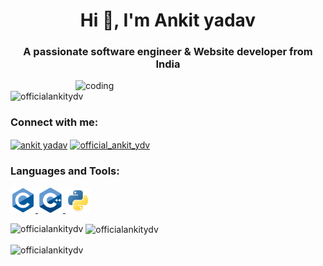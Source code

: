 <h1 align="center">Hi 👋, I'm Ankit yadav</h1>
<h3 align="center">A passionate software engineer & Website developer from India</h3>

<img align="right" alt="coding" width="400" src="https://imgs.search.brave.com/eoIfGtivhPzxkMyb-Fc4i7vFnAhneyV6_SRpNq8eAsk/rs:fit:632:225:1/g:ce/aHR0cHM6Ly90c2Uy/Lm1tLmJpbmcubmV0/L3RoP2lkPU9JUC53/Tkd4SGxUQ3NIOXpV/OTBXRG91b0RRSGFG/aiZwaWQ9QXBp">
<p align="left"> <img src="https://komarev.com/ghpvc/?username=officialankitydv&label=Profile%20views&color=0e75b6&style=flat" alt="officialankitydv" /> </p>

<h3 align="left">Connect with me:</h3>
<p align="left">
<a href="https://linkedin.com/in/ankit yadav" target="blank"><img align="center" src="https://raw.githubusercontent.com/rahuldkjain/github-profile-readme-generator/master/src/images/icons/Social/linked-in-alt.svg" alt="ankit yadav" height="30" width="40" /></a>
<a href="https://instagram.com/official_ankit_ydv" target="blank"><img align="center" src="https://raw.githubusercontent.com/rahuldkjain/github-profile-readme-generator/master/src/images/icons/Social/instagram.svg" alt="official_ankit_ydv" height="30" width="40" /></a>
</p>

<h3 align="left">Languages and Tools:</h3>
<p align="left"> <a href="https://www.cprogramming.com/" target="_blank" rel="noreferrer"> <img src="https://raw.githubusercontent.com/devicons/devicon/master/icons/c/c-original.svg" alt="c" width="40" height="40"/> </a> <a href="https://www.w3schools.com/cpp/" target="_blank" rel="noreferrer"> <img src="https://raw.githubusercontent.com/devicons/devicon/master/icons/cplusplus/cplusplus-original.svg" alt="cplusplus" width="40" height="40"/> </a> <a href="https://www.python.org" target="_blank" rel="noreferrer"> <img src="https://raw.githubusercontent.com/devicons/devicon/master/icons/python/python-original.svg" alt="python" width="40" height="40"/> </a> </p>

<p><img align="left" src="https://github-readme-stats.vercel.app/api/top-langs?username=officialankitydv&show_icons=true&locale=en&layout=compact" alt="officialankitydv" /></p>

<p>&nbsp;<img align="center" src="https://github-readme-stats.vercel.app/api?username=officialankitydv&show_icons=true&locale=en" alt="officialankitydv" /></p>

<p><img align="center" src="https://github-readme-streak-stats.herokuapp.com/?user=officialankitydv&" alt="officialankitydv" /></p>
